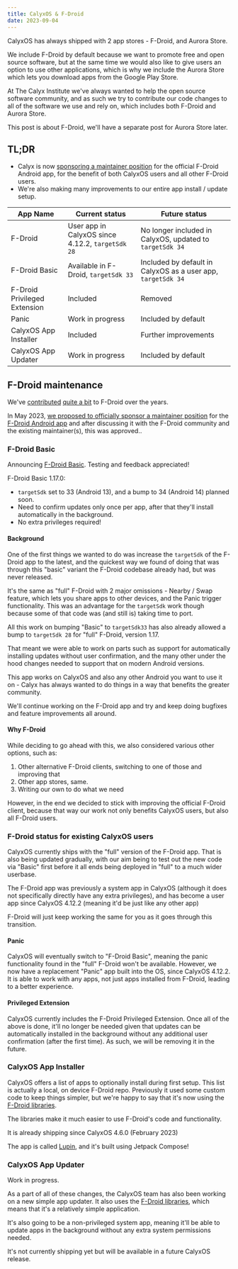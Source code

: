 ```yaml
---
title: CalyxOS & F-Droid
date: 2023-09-04
---
```


CalyxOS has always shipped with 2 app stores - F-Droid, and Aurora Store.

We include F-Droid by default because we want to promote free and open source software, but at the same time we would also like to give users an option to use other applications, which is why we include the Aurora Store which lets you download apps from the Google Play Store.

At The Calyx Institute we've always wanted to help the open source software community, and as such we try to contribute our code changes to all of the software we use and rely on, which includes both F-Droid and Aurora Store.

This post is about F-Droid, we'll have a separate post for Aurora Store later.

## TL;DR

* Calyx is now [sponsoring a maintainer position](https://gitlab.com/fdroid/admin/-/issues/388) for the official F-Droid Android app, for the benefit of both CalyxOS users and all other F-Droid users.
* We're also making many improvements to our entire app install / update setup.

| App Name | Current status | Future status |
| -------- | -------------- | ------------- |
| F-Droid  | User app in CalyxOS since 4.12.2, `targetSdk 28` | No longer included in CalyxOS, updated to `targetSdk 34` |
| F-Droid Basic | Available in F-Droid, `targetSdk 33` | Included by default in CalyxOS as a user app, `targetSdk 34` |
| F-Droid Privileged Extension | Included | Removed |
| Panic | Work in progress | Included by default |
| CalyxOS App Installer | Included | Further improvements |
| CalyxOS App Updater | Work in progress | Included by default |

## F-Droid maintenance
We've [contributed](https://gitlab.com/groups/fdroid/-/issues/?sort=updated_desc&state=all&label_name%5B%5D=Calyx%20Institute&first_page_size=100) [quite a bit](https://gitlab.com/groups/fdroid/-/merge_requests?scope=all&state=all&label_name[]=Calyx%20Institute) to F-Droid over the years.

In May 2023, [we proposed to officially sponsor a maintainer position](https://gitlab.com/fdroid/admin/-/issues/388) for the [F-Droid Android app](https://gitlab.com/fdroid/fdroidclient) and after discussing it with the F-Droid community and the existing maintainer(s), this was approved..

### F-Droid Basic

Announcing [F-Droid Basic](https://f-droid.org/packages/org.fdroid.basic/). Testing and feedback appreciated!

F-Droid Basic 1.17.0:
* `targetSdk` set to 33 (Android 13), and a bump to 34 (Android 14) planned soon.
* Need to confirm updates only once per app, after that they'll install automatically in the background.
* No extra privileges required!

#### Background

One of the first things we wanted to do was increase the `targetSdk` of the F-Droid app to the latest, and the quickest way we found of doing that was through this "basic" variant the F-Droid codebase already had, but was never released.

It's the same as "full" F-Droid with 2 major omissions - Nearby / Swap feature, which lets you share apps to other devices, and the Panic trigger functionality. This was an advantage for the `targetSdk` work though because some of that code was (and still is) taking time to port.

All this work on bumping "Basic" to `targetSdk33` has also already allowed a bump to `targetSdk 28` for "full" F-Droid, version 1.17.

That meant we were able to work on parts such as support for automatically installing updates without user confirmation, and the many other under the hood changes needed to support that on modern Android versions.

This app works on CalyxOS and also any other Android you want to use it on - Calyx has always wanted to do things in a way that benefits the greater community.

We'll continue working on the F-Droid app and try and keep doing bugfixes and feature improvements all around.

#### Why F-Droid

While deciding to go ahead with this, we also considered various other options, such as:

1. Other alternative F-Droid clients, switching to one of those and improving that
2. Other app stores, same.
3. Writing our own to do what we need

However, in the end we decided to stick with improving the official F-Droid client, because that way our work not only benefits CalyxOS users, but also all F-Droid users.

### F-Droid status for existing CalyxOS users

CalyxOS currently ships with the "full" version of the F-Droid app. That is also being updated gradually, with our aim being to test out the new code via "Basic" first before it all ends being deployed in "full" to a much wider userbase.

The F-Droid app was previously a system app in CalyxOS (although it does not specifically directly have any extra privileges), and has become a user app since CalyxOS 4.12.2 (meaning it'd be just like any other app)

F-Droid will just keep working the same for you as it goes through this transition.

#### Panic

CalyxOS will eventually switch to "F-Droid Basic", meaning the panic functionality found in the "full" F-Droid won't be available. However, we now have a replacement "Panic" app built into the OS, since CalyxOS 4.12.2. It is able to work with any apps, not just apps installed from F-Droid, leading to a better experience.

#### Privileged Extension

CalyxOS currently includes the F-Droid Privileged Extension. Once all of the above is done, it'll no longer be needed given that updates can be automatically installed in the background without any additional user confirmation (after the first time). As such, we will be removing it in the future.

### CalyxOS App Installer

CalyxOS offers a list of apps to optionally install during first setup. This list is actually a local, on device F-Droid repo. Previously it used some custom code to keep things simpler, but we're happy to say that it's now using the [F-Droid libraries](https://f-droid.org/2023/05/02/three-client-libraries.html).

The libraries make it much easier to use F-Droid's code and functionality.

It is already shipping since CalyxOS 4.6.0 (February 2023)

The app is called [Lupin](https://gitlab.com/CalyxOS/platform_external_calyx_lupin), and it's built using Jetpack Compose!

### CalyxOS App Updater

Work in progress.

As a part of all of these changes, the CalyxOS team has also been working on a new simple app updater. It also uses the [F-Droid libraries](https://f-droid.org/2023/05/02/three-client-libraries.html), which means that it's a relatively simple application.

It's also going to be a non-privileged system app, meaning it'll be able to update apps in the background without any extra system permissions needed.

It's not currently shipping yet but will be available in a future CalyxOS release.
